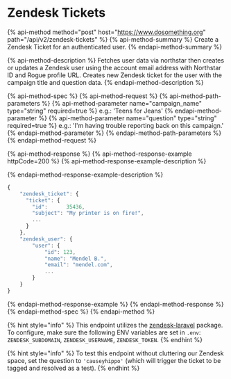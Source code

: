 # Zendesk Tickets

{% api-method method="post" host="https://www.dosomething.org" path="/api/v2/zendesk-tickets" %}
{% api-method-summary %}
Create a Zendesk Ticket for an authenticated user.
{% endapi-method-summary %}

{% api-method-description %}
Fetches user data via northstar then creates or updates a Zendesk user using the account email address with Northstar ID and Rogue profile URL.
Creates new Zendesk ticket for the user with the campaign title and question data.
{% endapi-method-description %}

{% api-method-spec %}
{% api-method-request %}
{% api-method-path-parameters %}
{% api-method-parameter name="campaign_name" type="string" required=true %}
e.g.: 'Teens for Jeans'
{% endapi-method-parameter %}
{% api-method-parameter name="question" type="string" required=true %}
e.g.: 'I\'m having trouble reporting back on this campaign.'
{% endapi-method-parameter %}
{% endapi-method-path-parameters %}
{% endapi-method-request %}

{% api-method-response %}
{% api-method-response-example httpCode=200 %}
{% api-method-response-example-description %}

{% endapi-method-response-example-description %}

```javascript
{
    "zendesk_ticket": {
      "ticket": {
        "id":      35436,
        "subject": "My printer is on fire!",
        ...
      }
    },
    "zendesk_user": {
        "user": {
            "id": 123,
            "name": "Mendel B.",
            "email": "mendel.com",
            ...
        }
    }
}
```

{% endapi-method-response-example %}
{% endapi-method-response %}
{% endapi-method-spec %}
{% endapi-method %}

{% hint style="info" %}
This endpoint utilizes the [zendesk-laravel](https://github.com/huddledigital/zendesk-laravel) package.
To configure, make sure the following ENV variables are set in `.env`:
`ZENDESK_SUBDOMAIN`, `ZENDESK_USERNAME`, `ZENDESK_TOKEN`.
{% endhint %}

{% hint style="info" %}
To test this endpoint without cluttering our Zendesk space, set the question to `'causeyhippo'` (which will trigger the ticket to be tagged and resolved as a test).
{% endhint %}
